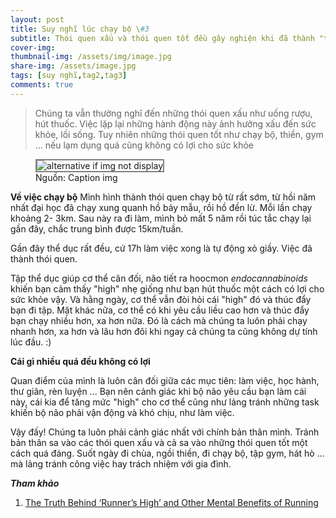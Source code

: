 ```yaml
---
layout: post
title: Suy nghĩ lúc chạy bộ \#3
subtitle: Thói quen xấu và thói quen tốt đều gây nghiện khi đã thành "thói quen"
cover-img: 
thumbnail-img: /assets/img/image.jpg
share-img: /assets/image.jpg
tags: [suy nghĩ,tag2,tag3]
comments: true
---
```


> Chúng ta vẫn thường nghĩ đến những thói quen xấu như uống rượu, hút thuốc. Việc lặp lại những hành động này ảnh hưởng xấu đến sức khỏe, lối sống. Tuy nhiên những thói quen tốt như chạy bộ, thiền, gym ... nếu lạm dụng quá cũng không có lợi cho sức khỏe
 
<figure>
<img src="/assets/img/img-heading" alt="alternative if img not display" style="border: 2px solid  gray;">
<figcaption>Nguồn: Caption img
</figcaption>
</figure>

**Về việc chạy bộ**
Mình hình thành thói quen chạy bộ từ rất sớm, từ hồi năm nhất đại học đã chạy xung quanh hồ bảy mẫu, rồi hồ đền lừ. Mỗi lần chạy khoảng 2- 3km. Sau này ra đi làm, mình bỏ mất 5 năm rồi túc tắc chạy lại gần đây, chắc trung bình được 15km/tuần. 

Gần đây thể dục rất đều, cứ 17h làm việc xong là tự động xỏ giầy. Việc đã thành thói quen. 

Tập thể dục giúp cơ thể cân đối, não tiết ra hoocmon *endocannabinoids* khiến bạn cảm thấy "high" nhẹ giống như bạn hút thuốc một cách có lợi cho sức khỏe vậy. Và hằng ngày, cơ thể vẫn đòi hỏi cái "high" đó và thúc đẩy bạn đi tập. Mặt khác nữa, cơ thể có khi yêu cầu liều cao hơn và thúc đẩy bạn chạy nhiều hơn, xa hơn nữa. Đó là cách mà chúng ta luôn phải chạy nhanh hơn, xa hơn và lâu hơn đôi khi ngay cả chúng ta cũng không dự tính lúc đầu. :)

**Cái gì nhiều quá đều không có lợi**

Quan điểm của mình là luôn cân đối giữa các mục tiên: làm việc, học hành, thư giãn, rèn luyện ... Bạn nên cảnh giác khi bộ não yêu cầu bạn làm cái này, cái kia để tăng mức "high" cho cơ thể cũng như lảng tránh những task khiến bộ não phải vận động và khó chịu, như làm việc. 

Vậy đấy! Chúng ta luôn phải cảnh giác nhất với chính bản thân mình. Tránh bản thân sa vào các thói quen xấu và cả sa vào những thói quen tốt một cách quá đáng. Suốt ngày đi chùa, ngồi thiền, đi chạy bộ, tập gym, hát hò ... mà lảng tránh công việc hay trách nhiệm với gia đình. 

***Tham khảo***

1. [The Truth Behind ‘Runner’s High’ and Other Mental Benefits of Running](https://www.hopkinsmedicine.org/health/wellness-and-prevention/the-truth-behind-runners-high-and-other-mental-benefits-of-running)